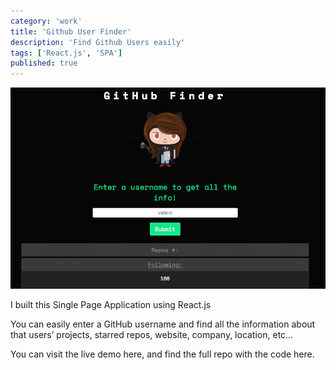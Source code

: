 ```yaml
---
category: 'work'
title: 'Github User Finder'
description: 'Find Github Users easily'
tags: ['React.js', 'SPA']
published: true
---
```


![Git Stats](git-stalk.png)

I built this Single Page Application using React.js

You can easily enter a GitHub username and find all the information about that users’ projects, starred repos, website, company, location, etc…

You can visit the live demo here, and find the full repo with the code here.
